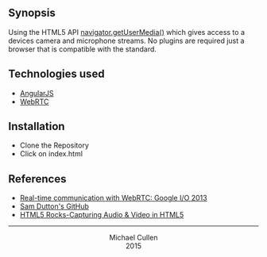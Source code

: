 ## Synopsis

Using the HTML5 API [navigator.getUserMedia()](https://developer.mozilla.org/en-US/docs/Web/API/Navigator/getUserMedia) which gives access to a devices camera and microphone streams.
No plugins are required just a browser that is compatible with the standard.


## Technologies used
  
- [AngularJS](https://angularjs.org/)
- [WebRTC](https://developer.mozilla.org/en-US/docs/Web/Guide/API/WebRTC)

## Installation

* Clone the Repository
* Click on index.html


## References
- [Real-time communication with WebRTC: Google I/O 2013](https://www.youtube.com/watch?v=p2HzZkd2A40)
- [Sam Dutton's GitHub](https://github.com/samdutton)
- [HTML5 Rocks-Capturing Audio & Video in HTML5](http://www.html5rocks.com/en/tutorials/getusermedia/intro/)


<hr/>


<div align="center">
    Michael Cullen<br>
    2015
</div>

